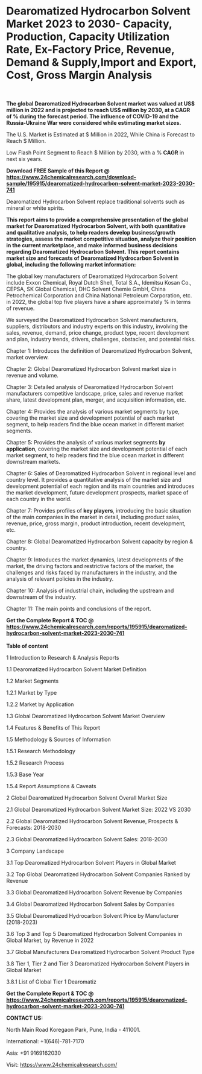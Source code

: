 <h1>Dearomatized Hydrocarbon Solvent Market 2023 to 2030- Capacity, Production, Capacity Utilization Rate, Ex-Factory Price, Revenue, Demand & Supply,Import and Export, Cost, Gross Margin Analysis</h1><br/><p><strong>The global Dearomatized Hydrocarbon Solvent market was valued at US$ million in 2022 and is projected to reach US$ million by 2030, at a <strong>CAGR</strong> of % during the forecast period. The influence of COVID-19 and the Russia-Ukraine War were considered while estimating market sizes.</strong></p><p>The U.S. Market is Estimated at $ Million in 2022, While China is Forecast to Reach $ Million.</p><p>Low Flash Point Segment to Reach $ Million by 2030, with a % <strong>CAGR</strong> in next six years.</p><div><b>Download FREE Sample of this Report @ <a href="https://www.24chemicalresearch.com/download-sample/195915/dearomatized-hydrocarbon-solvent-market-2023-2030-741">https://www.24chemicalresearch.com/download-sample/195915/dearomatized-hydrocarbon-solvent-market-2023-2030-741</a></b></div><p>Dearomatized Hydrocarbon Solvent replace traditional solvents such as mineral or white spirits.</p><p><strong>This report aims to provide a comprehensive presentation of the global market for Dearomatized Hydrocarbon Solvent, with both quantitative and qualitative analysis, to help readers develop business/growth strategies, assess the market competitive situation, analyze their position in the current marketplace, and make informed business decisions regarding Dearomatized Hydrocarbon Solvent. This report contains market size and forecasts of Dearomatized Hydrocarbon Solvent in global, including the following market information:</strong></p><p>The global key manufacturers of Dearomatized Hydrocarbon Solvent include Exxon Chemical, Royal Dutch Shell, Total S.A., Idemitsu Kosan Co., CEPSA, SK Global Chemical, DHC Solvent Chemie GmbH, China Petrochemical Corporation and China National Petroleum Corporation, etc. in 2022, the global top five players have a share approximately % in terms of revenue.</p><p>We surveyed the Dearomatized Hydrocarbon Solvent manufacturers, suppliers, distributors and industry experts on this industry, involving the sales, revenue, demand, price change, product type, recent development and plan, industry trends, drivers, challenges, obstacles, and potential risks.</p><p>Chapter 1: Introduces the definition of Dearomatized Hydrocarbon Solvent, market overview.</p><p>Chapter 2: Global Dearomatized Hydrocarbon Solvent market size in revenue and volume.</p><p>Chapter 3: Detailed analysis of Dearomatized Hydrocarbon Solvent manufacturers competitive landscape, price, sales and revenue market share, latest development plan, merger, and acquisition information, etc.</p><p>Chapter 4: Provides the analysis of various market segments by type, covering the market size and development potential of each market segment, to help readers find the blue ocean market in different market segments.</p><p>Chapter 5: Provides the analysis of various market segments <strong>by application</strong>, covering the market size and development potential of each market segment, to help readers find the blue ocean market in different downstream markets.</p><p>Chapter 6: Sales of Dearomatized Hydrocarbon Solvent in regional level and country level. It provides a quantitative analysis of the market size and development potential of each region and its main countries and introduces the market development, future development prospects, market space of each country in the world.</p><p>Chapter 7: Provides profiles of <strong>key players</strong>, introducing the basic situation of the main companies in the market in detail, including product sales, revenue, price, gross margin, product introduction, recent development, etc.</p><p>Chapter 8: Global Dearomatized Hydrocarbon Solvent capacity by region & country.</p><p>Chapter 9: Introduces the market dynamics, latest developments of the market, the driving factors and restrictive factors of the market, the challenges and risks faced by manufacturers in the industry, and the analysis of relevant policies in the industry.</p><p>Chapter 10: Analysis of industrial chain, including the upstream and downstream of the industry.</p><p>Chapter 11: The main points and conclusions of the report.</p><div><b>Get the Complete Report & TOC @ <a href="https://www.24chemicalresearch.com/reports/195915/dearomatized-hydrocarbon-solvent-market-2023-2030-741">https://www.24chemicalresearch.com/reports/195915/dearomatized-hydrocarbon-solvent-market-2023-2030-741</a></b></div><br><b>Table of content</b><p>1 Introduction to Research & Analysis Reports<br />
 
  1.1 Dearomatized Hydrocarbon Solvent Market Definition<br />
 
  1.2 Market Segments<br />
 
  1.2.1 Market by Type<br />
 
  1.2.2 Market by Application<br />
 
  1.3 Global Dearomatized Hydrocarbon Solvent Market Overview<br />
 
  1.4 Features & Benefits of This Report<br />
 
  1.5 Methodology & Sources of Information<br />
 
  1.5.1 Research Methodology<br />
 
  1.5.2 Research Process<br />
 
  1.5.3 Base Year<br />
 
  1.5.4 Report Assumptions & Caveats<br />
 
 2 Global Dearomatized Hydrocarbon Solvent Overall Market Size<br />
 
  2.1 Global Dearomatized Hydrocarbon Solvent Market Size: 2022 VS 2030<br />
 
  2.2 Global Dearomatized Hydrocarbon Solvent Revenue, Prospects & Forecasts: 2018-2030<br />
 
  2.3 Global Dearomatized Hydrocarbon Solvent Sales: 2018-2030<br />
 
 3 Company Landscape<br />
 
  3.1 Top Dearomatized Hydrocarbon Solvent Players in Global Market<br />
 
  3.2 Top Global Dearomatized Hydrocarbon Solvent Companies Ranked by Revenue<br />
 
  3.3 Global Dearomatized Hydrocarbon Solvent Revenue by Companies<br />
 
  3.4 Global Dearomatized Hydrocarbon Solvent Sales by Companies<br />
 
  3.5 Global Dearomatized Hydrocarbon Solvent Price by Manufacturer (2018-2023)<br />
 
  3.6 Top 3 and Top 5 Dearomatized Hydrocarbon Solvent Companies in Global Market, by Revenue in 2022<br />
 
  3.7 Global Manufacturers Dearomatized Hydrocarbon Solvent Product Type<br />
 
  3.8 Tier 1, Tier 2 and Tier 3 Dearomatized Hydrocarbon Solvent Players in Global Market<br />
 
  3.8.1 List of Global Tier 1 Dearomatiz<br><div><b>Get the Complete Report & TOC @ <a href="https://www.24chemicalresearch.com/reports/195915/dearomatized-hydrocarbon-solvent-market-2023-2030-741">https://www.24chemicalresearch.com/reports/195915/dearomatized-hydrocarbon-solvent-market-2023-2030-741</a></b></div></p>
 
 <b>CONTACT US:</b><br>
 
 North Main Road Koregaon Park, Pune, India - 411001.<br/>
 
 International: +1(646)-781-7170<br/>
 
 Asia: +91 9169162030<br/>
 
 Visit: <a href="https://www.24chemicalresearch.com/">https://www.24chemicalresearch.com/</a>
 
 <br>